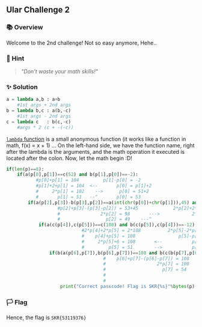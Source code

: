 ## Ular Challenge 2

### 📚 Overview

Welcome to the 2nd challenge! Not so easy anymore, Hehe..

### 🤔 Hint 

> _"Don't waste your math skills!"_

### ✨ Solution

```python
a = lambda a,b : a+b
    #1st args + 2nd args
b = lambda b,c : a(b,-c)
    #1st args - 2nd args
c = lambda c   : b(c,-c)
    #args * 2 (c + -(-c))
```

[`lambda` function](https://www.w3schools.com/python/python_lambda.asp) is a small anonymous function (it works like a function in math, f(x) = x + 1) ...
On the left-hand side, we have the function name, right after the lambda is the arguments, and the math operation it executed is located after the colon.
Now, let the math begin :D!

```python
if(len(p)==8):
	if(a(p[0],p[1])==c(52) and b(p[1],p[0])==-2):
           #p[0]+p[1] = 104         p[1]-p[0] = -2
           #p[1]+2+p[1] = 104  <--       p[0] = p[1]+2
           #     2*p[1] = 102    -->      p[0] = 51+2
           #       p[1] = 51   --^       p[0] = 53
		if(a(p[2],p[3])-b(p[3],p[2])==a(int(chr(p[0])+chr(p[1])),45) and c(p[2])+c(p[3])==b(-1141,-1337)):
                   #p[2]+p[3]-(p[3]-p[2]) = 53+45             2*p[2]+2*p[3] = -1141+1337
                   #               2*p[2] = 98       --->            2*p[3] = 98
                   #                 p[2] = 49    ---^                 p[3] = 49
			if(a(c(p[4]),c(p[5]))==c(108) and b(c(p[5]),c(p[4]))==-12):
                            #2*p[4]+2*p[5] = 2*108          2*p[5]-2*p[4] = -12
                            #    p[4]+p[5] = 108                p[5]-p[4] = -6
                            #     2*p[5]+6 = 108       <--           p[4] = p[5]+6
                            #         p[5] = 51        -->           p[4] = 57
				if(b(a(p[6],p[7]),b(p[6],p[7]))==108 and b(c(b(p[7],p[6])),a(p[7],p[6]))==-111):
                                    #    p[6]+p[7]-(p[6]-p[7]) = 108     2*(p[7]-p[6])-(p[7]+p[6]) == -111
                                    #                   2*p[7] = 108       2*p[7]-2*p[6]-p[7]-p[6] = -111
                                    #                     p[7] = 54    -->             p[7]-3*p[6] = -111
                                    #                                                      -3*p[6] = -165
                                    #                                                         p[6] = 55
					print("Correct passcode! Flag is SKR{%s}"%bytes(p).decode())
```

### 🏳️ Flag

Hence, the flag is `SKR{53119376}` 
